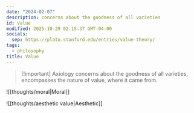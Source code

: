 ```yaml
---
date: "2024-02-07"
description: concerns about the goodness of all varieties
id: Value
modified: 2025-10-29 02:15:37 GMT-04:00
socials:
  sep: https://plato.stanford.edu/entries/value-theory/
tags:
  - philosophy
title: Value
---
```


> [!important] Axiology
> concerns about the goodness of all varieties, encompasses the nature of value, where it came from.

![[thoughts/moral|Moral]]

![[thoughts/aesthetic value|Aesthetic]]
